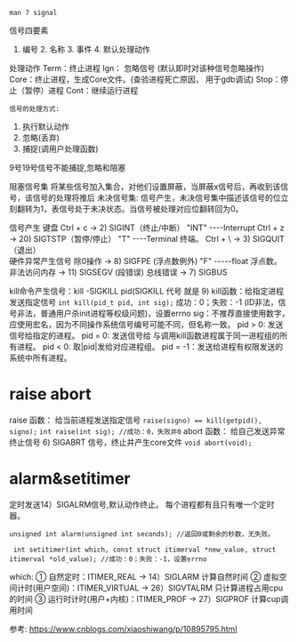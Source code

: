 `man 7 signal`

信号四要素
1. 编号 2. 名称 3. 事件 4. 默认处理动作 


处理动作
Term：终止进程
Ign： 忽略信号 (默认即时对该种信号忽略操作)
Core：终止进程，生成Core文件。(查验进程死亡原因， 用于gdb调试)
Stop：停止（暂停）进程
Cont：继续运行进程


	信号的处理方式: 
1. 执行默认动作 
2. 忽略(丢弃) 
3. 捕捉(调用户处理函数)

9号19号信号不能捕捉,忽略和阻塞



阻塞信号集
将某些信号加入集合，对他们设置屏蔽，当屏蔽x信号后，再收到该信号，该信号的处理将推后
未决信号集: 
信号产生，未决信号集中描述该信号的位立刻翻转为1，表信号处于未决状态。当信号被处理对应位翻转回为0。

信号产生
键盘
    Ctrl + c  → 2) SIGINT（终止/中断）	 "INT" ----Interrupt
    Ctrl + z  → 20) SIGTSTP（暂停/停止）  "T" ----Terminal 终端。
    Ctrl + \  → 3) SIGQUIT（退出）	
硬件异常产生信号
    除0操作   → 8) SIGFPE (浮点数例外)	"F" -----float 浮点数。
    非法访问内存  → 11) SIGSEGV (段错误)
    总线错误  → 7) SIGBUS


kill命令产生信号：kill -SIGKILL pid(SIGKILL 代号 就是 9)
kill函数：给指定进程发送指定信号
    `int kill(pid_t pid, int sig);`	 成功：0；失败：-1 (ID非法，信号非法，普通用户杀init进程等权级问题)，设置errno
	sig：不推荐直接使用数字，应使用宏名，因为不同操作系统信号编号可能不同，但名称一致。
    pid > 0:  发送信号给指定的进程。
	pid = 0:  发送信号给 与调用kill函数进程属于同一进程组的所有进程。
	pid < 0:  取|pid|发给对应进程组。
	pid = -1：发送给进程有权限发送的系统中所有进程。



# raise abort
raise 函数：
给当前进程发送指定信号
`raise(signo) == kill(getpid(), signo);`
   `int raise(int sig); //成功：0，失败非0`
abort 函数：
给自己发送异常终止信号 6) SIGABRT 信号，终止并产生core文件
  `void abort(void); `



# alarm&setitimer

定时发送14）SIGALRM信号,默认动作终止。
每个进程都有且只有唯一个定时器。


`unsigned int alarm(unsigned int seconds); //返回0或剩余的秒数，无失败。`




` int setitimer(int which, const struct itimerval *new_value, struct itimerval *old_value);	//成功：0；失败：-1，设置errno`



which:
		① 自然定时：ITIMER_REAL → 14）SIGLARM				 		计算自然时间
		② 虚拟空间计时(用户空间)：ITIMER_VIRTUAL → 26）SIGVTALRM  	 只计算进程占用cpu的时间
		③ 运行时计时(用户+内核)：ITIMER_PROF → 27）SIGPROF		 计算cup调用时间


参考:
https://www.cnblogs.com/xiaoshiwang/p/10895795.html